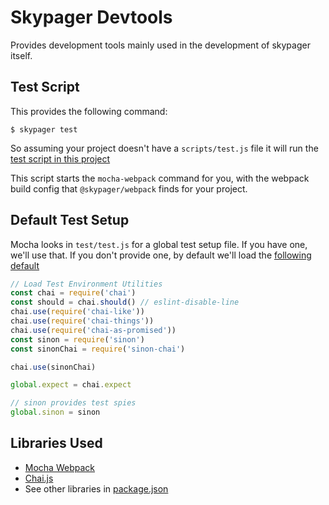# Skypager Devtools

Provides development tools mainly used in the development of skypager itself.

## Test Script

This provides the following command:

```shell
$ skypager test
```

So assuming your project doesn't have a `scripts/test.js` file it will run the [test script in this project](scripts/test.js)

This script starts the `mocha-webpack` command for you, with the webpack build config that `@skypager/webpack` finds for your project.

## Default Test Setup

Mocha looks in `test/test.js` for a global test setup file.  If you have one, we'll use that.  If you don't provide one, by default we'll load
the [following default](testing/mocha-test-setup.js)

```javascript
// Load Test Environment Utilities
const chai = require('chai')
const should = chai.should() // eslint-disable-line
chai.use(require('chai-like'))
chai.use(require('chai-things'))
chai.use(require('chai-as-promised'))
const sinon = require('sinon')
const sinonChai = require('sinon-chai')

chai.use(sinonChai)

global.expect = chai.expect

// sinon provides test spies
global.sinon = sinon
```

## Libraries Used

- [Mocha Webpack](https://github.com/zinserjan/mocha-webpack#readme)
- [Chai.js](https://chaijs.com)
- See other libraries in [package.json](package.json)

